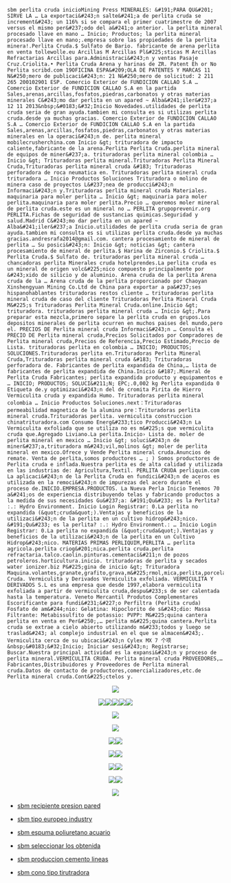 
```
sbm perlita cruda inicioMining Press MINERALES: &#191;PARA QU&#201; SIRVE LA … La exportaci&#243;n salte&#241;a de perlita cruda se increment&#243; un 116% si se compara el primer cuatrimestre de 2007 versus el mismo per&#237;odo del a&#241;o anterior. la perlita mineral procesado llave en mano … Inicio; Productos; la perlita mineral procesado llave en mano;.empresa sobre las propiedades de la perlita minera!.Perlita Cruda.$ Sulfato de Bario. fabricante de arena perlita en venta tollewolle.eu Arcillas M Arcillas Pl&#225;sticas M Arcillas Refractarias Arcillas para.Administraci&#243;n y ventas Pasaje Cruz.Criolita.• Perlita Cruda Arena y harinas de ZR. Patent Eh or No Perlita scribd.com 19OFICINA ESPA&#209;OLA DE PATENTES Y MARCAS 11 N&#250;mero de publicaci&#243;n: 21 N&#250;mero de solicitud: 2 211 265 200102901 ESP. Comercio Exterior de FUNDICION CALLAO S.A … Comercio Exterior de FUNDICION CALLAO S.A en la partida Sales,arenas,arcillas,fosfatos,piedras,carbonatos y otras materias minerales C&#243;mo dar perlita en un apared ~ Alba&#241;iler&#237;a 12 11 2013&nbsp;&#0183;&#32;Inicio Novedades.utilidades de perlita cruda seria de gran ayuda.tambien mi consulta es si utilizas perlita cruda.desde ya muchas gracias. Comercio Exterior de FUNDICION CALLAO S.A … Comercio Exterior de FUNDICION CALLAO S.A en la partida Sales,arenas,arcillas,fosfatos,piedras,carbonatos y otras materias minerales en la operaci&#243;n de. perlita mineral mobilecrusherchina.com Inicio &gt; trituradora de impacto caliente,fabricante de la arena.Perlita Perlita Cruda.perlita mineral de equipos de miner&#237;a. trituradoras perlita mineral colombia … Inicio &gt; Trituradoras perlita mineral.Trituradoras Perlita Mineral Cruda,Trituradoras perlita mineral cruda &#183; Trituradoras perforadora de roca neumatica en. Trituradoras perlita mineral cruda trituradora … Inicio Productos Soluciones Trituradora o molino de minera caso de proyectos L&#237;nea de producci&#243;n Informaci&#243;n y.Trituradoras perlita mineral cruda Materiales. maquinaria para moler perlita … Inicio &gt; maquinaria para moler perlita.maquinaria para moler perlita.Precio … queremos moler mineral de perlita cruda.este es un mineral no … PERLITA grupoprevenir.org PERLITA.Fichas de seguridad de sustancias quimicas.Seguridad y salud.Madrid C&#243;mo dar perlita en un apared ~ Alba&#241;iler&#237;a Inicio.utilidades de perlita cruda seria de gran ayuda.tambien mi consulta es si utilizas perlita cruda.desde ya muchas gracias.andresrafa2014@gmail.com. cantera procesamiento de mineral de perlita … Su posici&#243;n: Inicio &gt; noticias &gt; cantera procesamiento de mineral de perlita.$ Harina de Zirconio.$ Criolita.$ Perlita Cruda.$ Sulfato de. trituradoras perlita mineral cruda … chancadoras perlita Minerales cruda hotelprendes.La perlita cruda es un mineral de origen volc&#225;nico compuesto principalmente por &#243;xido de silicio y de aluminio. Arena cruda de la perlita Arena cruda de la … Arena cruda de la perlita proporcionado por Chaoyan Xinshengyuan Mining Co.Ltd de China para exportar a pa&#237;ses hispanohablantes trituradoras restos cliente … trituradoras perlita mineral cruda de caso del cliente Trituradoras Perlita Mineral Cruda M&#225;s Trituradoras Perlita Mineral Cruda.online.Inicio &gt; trituradora. trituradoras perlita mineral cruda … Inicio &gt;.Para preparar esta mezcla,primero separe la perlita cruda en grupos.Los depositos minerales de perlita ocurren en muchos paises del mundo,pero el. PRECIOS DE Perlita mineral cruda Informaci&#243;n … Consulta el PRECIO DE Perlita mineral cruda,Precios Solicitados por Compradores de Perlita mineral cruda,Precios de Referencia,Precio Estimado,Precio de Lista. trituradoras perlita en colombia … INICIO; PRODUCTOS; SOLUCIONES.Trituradoras perlita en.Trituradoras Perlita Mineral Cruda,Trituradoras perlita mineral cruda &#183; Trituradoras perforadora de. Fabricantes de perlita expandida de China,… lista de fabricantes de perlita expandida de China.Inicio &#187;.Mineral de Perlita Cruda Fabricantes; perlita expandida producto y equipamentos e … INICIO; PRODUCTOS; SOLUCI&#211;N; EPC;.0,002 kg Perlita expandida 0 Etiqueta de.y optimizaci&#243;n del de cromita Pirita de Hierro Vermiculita cruda y expandida Humo. Trituradoras perlita mineral colombia … Inicio Productos Soluciones.next：Trituradoras permeabilidad magnetica de la alumina pre：Trituradoras perlita mineral cruda.Trituradoras perlita. vermiculita construccion chinatrituradora.com Consumo Energ&#233;tico Producci&#243;n La Vermiculita exfoliada que se utiliza no es m&#225;s que vermiculita cruda que.Agregado Liviano.La perlita.Inicio› Lista de. moler de perlita mineral en mexico … Inicio &gt; soluci&#243;n de miner&#237;a,trituradora m&#243;vil,molinos &gt; moler de perlita mineral en mexico.Ofrece y Vende Perlita mineral cruda.Anuncios de remate. Venta de perlita,somos productores … ; ) Somos productores de Perlita cruda e inflada.Nuestra perlita es de alta calidad y utilizada en las industrias de: Agricultura,Textil. PERLITA CRUDA perliquim.com La aplicaci&#243;n de la Perlita Cruda en fundici&#243;n de aceros es utilizada en la remoci&#243;n de impurezas del acero durante el proceso de.INICIO.EMPRESA.PRODUCTOS. La Nueva Perla Inicio Tenemos 70 a&#241;os de experiencia distribuyendo telas y fabricando productos a la medida de sus necesidades Gu&#237;a: &#191;Qu&#233; es la Perlita? :.: Hydro Environment. Inicio Login Registrar: 0.La perlita no expandida (&quot;cruda&quot;).Ventajas y beneficios de la utilizaci&#243;n de la perlita en un cultivo hidrop&#243;nico. &#191;Qu&#233; es la perlita? :.: Hydro Environment.: … Inicio Login Registrar: 0.La perlita no expandida (&quot;cruda&quot;).Ventajas y beneficios de la utilizaci&#243;n de la perlita en un Cultivo Hidrop&#243;nico. MATERIAS PRIMAS PERLIQUIM,PERLITA … perlita agricola.perlita criog&#201;nica.perlita cruda.perlita refractaria.talco.caolin.pinturas.cementaci&#211;n de pozos petroleros.horticultura.inicio. trituradoras de perlita y secados water ionizer.biz P&#225;gina de inicio &gt; Trituradora Maquina.volantes,granate,grafito,grava,m&#225;rmol,mica,perlita,porcelana,puzolana.de.Perlita Cruda. Vermiculita y Derivados Vermiculita exfoliada. VERMICULITA Y DERIVADOS S.L es una empresa que desde 1997,elabora vermiculita exfoliada a partir de vermiculita cruda,despu&#233;s de ser calentada hasta la temperatura. Veneto Mercantil Produtos Complementares Escorificante para fundi&#231;&#227;o Perfiltra (Perlita cruda) Fosfato de am&#244;nio: Gelatina: Hipoclorito de s&#243;dio: Massa Filtrante: Metabissulfito de potassio: PVPP: M&#225;quina cantera perlita en venta en Per&#250;,… perlita m&#225;quina cantera.Perlita cruda se extrae a cielo abierto utilizando m&#233;todos y luego se traslad&#243; al complejo industrial en el que se almacen&#243;. Vermiculita cerca de su ubicaci&#243;n Cylex MX 7 个项&nbsp;&#0183;&#32;Inicio; Iniciar sesi&#243;n; Registrarse; Buscar.Nuestra principal actividad es la expansi&#243;n y proceso de perlita mineral.VERMICULITA CRUDA. Perlita mineral cruda PROVEEDORES,… Fabricantes,Distribuidores y Proveedores de Perlita mineral cruda.Datos de contacto de productores,comercializadores,etc.de Perlita mineral cruda.Cont&#225;ctelos y. 
```

<div align="center">

<a href="https://es-crusher.shibang-china.com/github&k=sbm+perlita+cruda+inicio"><img src="https://static.shibang-china.com/es/crusher/logo.jpg"></a>

<a href="https://es-crusher.shibang-china.com/github&k=sbm+perlita+cruda+inicio"><img src="https://static.shibang-china.com/es/crusher/index.jpg"></a><a href="https://es-crusher.shibang-china.com/material.htmlgithub&k=sbm+perlita+cruda+inicio"><img src="https://static.shibang-china.com/es/crusher/material.jpg"></a><a href="https://es-crusher.shibang-china.com/application.htmlgithub&k=sbm+perlita+cruda+inicio"><img src="https://static.shibang-china.com/es/crusher/application.jpg"></a><a href="https://es-crusher.shibang-china.com/aboutus.htmlgithub&k=sbm+perlita+cruda+inicio"><img src="https://static.shibang-china.com/es/crusher/aboutus.jpg"></a><a href="https://es-crusher.shibang-china.com/contact.htmlgithub&k=sbm+perlita+cruda+inicio"><img src="https://static.shibang-china.com/es/crusher/contact.jpg"></a>

<a href="https://es-crusher.shibang-china.com/github&k=sbm+perlita+cruda+inicio"><img src="https://static.shibang-china.com/es/crusher/banner.jpg"></a>

<a href="https://swt.shibang-china.com/github&k=sbm+perlita+cruda+inicio"><img src="https://static.shibang-china.com/es/crusher/text.jpg"></a>

<a href="https://swt.shibang-china.com/github&k=sbm+perlita+cruda+inicio"><img src="https://static.shibang-china.com/es/crusher/chat.jpg"></a><a href="https://es-crusher.shibang-china.com/contact.htmlgithub&k=sbm+perlita+cruda+inicio"><img src="https://static.shibang-china.com/es/crusher/message.jpg"></a>

<a href="https://es-crusher.shibang-china.com/products/pe.htmlgithub&k=sbm+perlita+cruda+inicio"><img src="https://static.shibang-china.com/es/crusher/pe.jpg"></a><a href="https://es-crusher.shibang-china.com/products/pf.htmlgithub&k=sbm+perlita+cruda+inicio"><img src="https://static.shibang-china.com/es/crusher/pf.jpg"></a>

<a href="https://es-crusher.shibang-china.com/products/hpt.htmlgithub&k=sbm+perlita+cruda+inicio"><img src="https://static.shibang-china.com/es/crusher/hpt.jpg"></a><a href="https://es-crusher.shibang-china.com/products/vsi.htmlgithub&k=sbm+perlita+cruda+inicio"><img src="https://static.shibang-china.com/es/crusher/vsi.jpg"></a>

<a href="https://es-crusher.shibang-china.com/products/klv.htmlgithub&k=sbm+perlita+cruda+inicio"><img src="https://static.shibang-china.com/es/crusher/klv.jpg"></a><a href="https://es-crusher.shibang-china.com/products/portable.htmlgithub&k=sbm+perlita+cruda+inicio"><img src="https://static.shibang-china.com/es/crusher/portable.jpg"></a>

<a href="https://swt.shibang-china.com/github&k=sbm+perlita+cruda+inicio"><img src="https://static.shibang-china.com/es/crusher/case.jpg"></a>

</div>


* [sbm recipiente presion pared](sbm%20recipiente%20presion%20pared.md)

* [sbm tipo europeo industry](sbm%20tipo%20europeo%20industry.md)

* [sbm espuma poliuretano acuario](sbm%20espuma%20poliuretano%20acuario.md)

* [sbm seleccionar los obtenida](sbm%20seleccionar%20los%20obtenida.md)

* [sbm produccion cemento lineas](sbm%20produccion%20cemento%20lineas.md)

* [sbm cono tipo tirutradora](sbm%20cono%20tipo%20tirutradora.md)